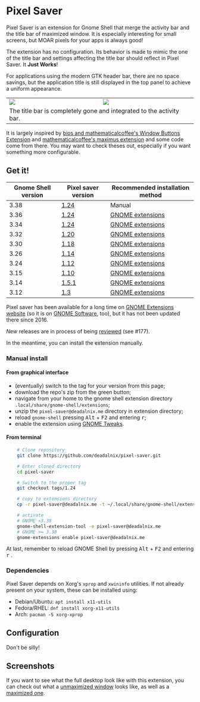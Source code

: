 Pixel Saver
===========

Pixel Saver is an extension for Gnome Shell that merge the activity bar and the
title bar of maximized window. It is especially interesting for small screens,
but MOAR pixels for your apps is always good!

The extension has no configuration. Its behavior is made to mimic the one of
the title bar and settings affecting the title bar should reflect in
Pixel Saver. It **Just Works**!

For applications using the modern GTK header bar, there are no space savings,
but the application title is still displayed in the top panel to achieve a
uniform appearance.

<table>
	<tr>
		<td><img src="https://raw.github.com/deadalnix/pixel-saver/master/resources/title.png" /></td>
		<td><img src="https://raw.github.com/deadalnix/pixel-saver/master/resources/icons.png" /></td>
	</tr>
	<tr>
		<td colspan="2">The title bar is completely gone and integrated to the activity bar.</td>
	</tr>
</table>

It is largely inspired by [bios and mathematicalcoffee's Window Buttons Extension](https://github.com/mathematicalcoffee/Gnome-Shell-Window-Buttons-Extension) and [mathematicalcoffee's maximus extension](https://bitbucket.org/mathematicalcoffee/maximus-gnome-shell-extension) and some code come from there. You may want to check theses out, especially if you want something more configurable.

Get it!
------------

| Gnome Shell version| Pixel saver version                                           | Recommended installation method  |
|-------------|----------------------------------------------------------------------|--------------|
| 3.38        | [1.24](https://github.com/deadalnix/pixel-saver/releases/tag/1.24)   | Manual   
| 3.36        | [1.24](https://github.com/deadalnix/pixel-saver/releases/tag/1.24)   | [GNOME extensions](https://extensions.gnome.org/extension/723/pixel-saver/)
| 3.34        | [1.24](https://github.com/deadalnix/pixel-saver/releases/tag/1.24)   | [GNOME extensions](https://extensions.gnome.org/extension/723/pixel-saver/)
| 3.32        | [1.20](https://github.com/deadalnix/pixel-saver/releases/tag/1.20)   | [GNOME extensions](https://extensions.gnome.org/extension/723/pixel-saver/)
| 3.30        | [1.18](https://github.com/deadalnix/pixel-saver/releases/tag/1.18)   | [GNOME extensions](https://extensions.gnome.org/extension/723/pixel-saver/)
| 3.26        | [1.14](https://github.com/deadalnix/pixel-saver/releases/tag/1.14)   | [GNOME extensions](https://extensions.gnome.org/extension/723/pixel-saver/)
| 3.24        | [1.12](https://github.com/deadalnix/pixel-saver/releases/tag/1.12)   | [GNOME extensions](https://extensions.gnome.org/extension/723/pixel-saver/)
| 3.15        | [1.10](https://github.com/deadalnix/pixel-saver/releases/tag/1.10)   | [GNOME extensions](https://extensions.gnome.org/extension/723/pixel-saver/)
| 3.14        | [1.5.1](https://github.com/deadalnix/pixel-saver/releases/tag/1.5.1) | [GNOME extensions](https://extensions.gnome.org/extension/723/pixel-saver/)
| 3.12        | [1.3](https://github.com/deadalnix/pixel-saver/releases/tag/1.3)     | [GNOME extensions](https://extensions.gnome.org/extension/723/pixel-saver/)

Pixel saver has been available for a long time on 
[GNOME Extensions website](https://extensions.gnome.org/extension/723/pixel-saver/) 
(so it is on 
[GNOME Software](https://wiki.gnome.org/Apps/Software), too),
but it has not been updated there since 2016.

*New* releases are in process of being [reviewed](https://extensions.gnome.org/review) (see #177).

In the meantime, you can install the extension manually.


### Manual install

#### From graphical interface

- (eventually) switch to the tag for your version from this page;
- download the repo's zip from the green button;
- navigate from your home to the gnome shell extension directory 
`.local/share/gnome-shell/extensions`;
- unzip the `pixel-saver@deadalnix.me` directory in extension directory;
- reload `gnome-shell` pressing <kbd>Alt</kbd> + <kbd>F2</kbd> and entering <kbd>r</kbd>;
- enable the extension using [GNOME Tweaks](https://wiki.gnome.org/Apps/Tweaks).

#### From terminal
 
```bash
    # Clone repository
    git clone https://github.com/deadalnix/pixel-saver.git

    # Enter cloned directory
    cd pixel-saver

    # Switch to the proper tag
    git checkout tags/1.24

    # copy to extensions directory
    cp -r pixel-saver@deadalnix.me -t ~/.local/share/gnome-shell/extensions

    # activate 
    # GNOME <3.38
    gnome-shell-extension-tool -e pixel-saver@deadalnix.me
    # GNOME >= 3.38
    gnome-extensions enable pixel-saver@deadalnix.me

```

At last, remember to reload GNOME Shell
by pressing <kbd>Alt</kbd> + <kbd>F2</kbd> and entering <kbd>r</kbd> .

### Dependencies

Pixel Saver depends on Xorg's `xprop` and `xwininfo` utilities. If not already
present on your system, these can be installed using:

* Debian/Ubuntu: `apt install x11-utils`
* Fedora/RHEL: `dnf install xorg-x11-utils`
* Arch: `pacman -S xorg-xprop`

Configuration
-------------

Don't be silly!

Screenshots
-----------

If you want to see what the full desktop look like with this extension, you can check out what a [unmaximized window](https://raw.github.com/deadalnix/pixel-saver/master/resources/unmax.png) looks like, as well as a [maximized one](https://raw.github.com/deadalnix/pixel-saver/master/resources/max.png).

